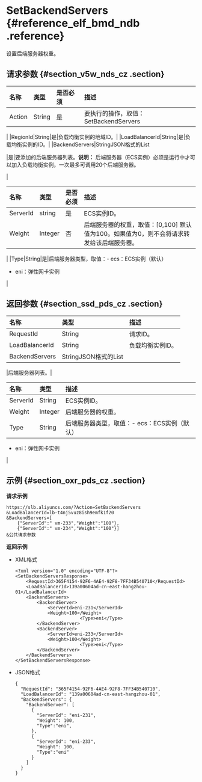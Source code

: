 # SetBackendServers {#reference_elf_bmd_ndb .reference}

设置后端服务器权重。

## 请求参数 {#section_v5w_nds_cz .section}

|名称|类型|是否必须|描述|
|:-|:-|:---|:-|
|Action|String|是|要执行的操作，取值：SetBackendServers

|
|RegionId|String|是|负载均衡实例的地域ID。|
|LoadBalancerId|String|是|负载均衡实例的ID。|
|BackendServers|StringJSON格式的List

|是|要添加的后端服务器列表。**说明：** 后端服务器（ECS实例）必须是运行中才可以加入负载均衡实例，一次最多可调用20个后端服务器。

|

|名称|类型|是否必须|描述|
|:-|:-|:---|:-|
|ServerId|string|是|ECS实例ID。|
|Weight|Integer|否|后端服务器的权重，取值：\[0,100\] 默认值为100。如果值为0，则不会将请求转发给该后端服务器。

|
|Type|String|是|后端服务器类型，取值：-   ecs：ECS实例（默认）
-   eni：弹性网卡实例

|

## 返回参数 {#section_ssd_pds_cz .section}

|名称|类型|描述|
|:-|:-|:-|
|RequestId|String|请求ID。|
|LoadBalancerId|String|负载均衡实例ID。|
|BackendServers|StringJSON格式的List

|后端服务器列表。|

|名称|类型|描述|
|:-|:-|:-|
|ServerId|String|ECS实例ID。|
|Weight|Integer|后端服务器的权重。|
|Type|String|后端服务器类型，取值：-   ecs：ECS实例（默认）
-   eni：弹性网卡实例

|

## 示例 {#section_oxr_pds_cz .section}

**请求示例**

``` {#public}
https://slb.aliyuncs.com/?Action=SetBackendServers
&LoadBalancerId=lb-t4nj5vuz8ish9emfk1f20
&BackendServers=[
    {"ServerId":" vm-233","Weight":"100"},
    {"ServerId":" vm-234","Weight":"100"}]
&公共请求参数
```

**返回示例**

-   XML格式

    ```
    <?xml version="1.0" encoding="UTF-8"?>
    <SetBackendServersResponse>
    	<RequestId>365F4154-92F6-4AE4-92F8-7FF34B540710</RequestId>
    	<LoadBalancerId>139a00604ad-cn-east-hangzhou-01</LoadBalancerId>
    	<BackendServers>
    		<BackendServer>
    			<ServerId>eni-231</ServerId>
    			<Weight>100</Weight>
                            <Type>eni</Type>
    		</BackendServer>
    		<BackendServer>
    			<ServerId>eni-233</ServerId>
    			<Weight>100</Weight>
                            <Type>eni</Type>
    		</BackendServer>
    	</BackendServers>
    </SetBackendServersResponse>
    ```

-   JSON格式

    ```
    {
      "RequestId": "365F4154-92F6-4AE4-92F8-7FF34B540710",
      "LoadBalancerId": "139a00604ad-cn-east-hangzhou-01",
      "BackendServers": {
        "BackendServer": [
          {
            "ServerId": "eni-231",
            "Weight": 100,
            "Type":"eni",
          },
          {
            "ServerId": "eni-233",
            "Weight": 100,
            "Type":"eni"
          }
        ]
      }
    }
    ```


